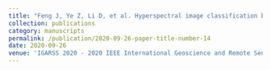 ```yaml
---
title: "Feng J, Ye Z, Li D, et al. Hyperspectral image classification based on semi-supervised dual-branch convolutional autoencoder with self-attention[C]//IGARSS 2020-2020 IEEE International Geoscience and Remote Sensing Symposium. IEEE, 2020: 1267-1270."
collection: publications
category: manuscripts
permalink: /publication/2020-09-26-paper-title-number-14
date: 2020-09-26
venue: 'IGARSS 2020 - 2020 IEEE International Geoscience and Remote Sensing Symposium'
---
```

